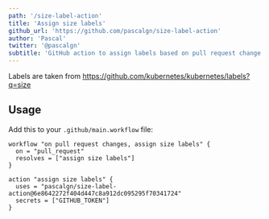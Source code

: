 ```yaml
---
path: '/size-label-action'
title: 'Assign size labels'
github_url: 'https://github.com/pascalgn/size-label-action'
author: 'Pascal'
twitter: '@pascalgn'
subtitle: 'GitHub action to assign labels based on pull request change sizes.'
---
```


Labels are taken from https://github.com/kubernetes/kubernetes/labels?q=size

## Usage

Add this to your `.github/main.workflow` file:

```
workflow "on pull request changes, assign size labels" {
  on = "pull_request"
  resolves = ["assign size labels"]
}

action "assign size labels" {
  uses = "pascalgn/size-label-action@6e8642272f404d447c8a912dc095295f70341724"
  secrets = ["GITHUB_TOKEN"]
}
```
